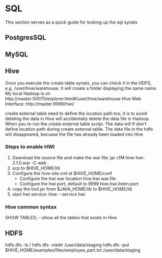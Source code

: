 # SQL
This section serves as a quick guide for looking up the sql synatx

## PostgresSQL


## MySQL



## Hive
Once you execute the create table synatx, you can check it in the HDFS, e.g. /user/hive/warehouse.
It will create a folder displaying the same name.
My local Hadoop is on http://master:50070/explorer.html#/user/hive/warehouse
Hive Web Interface: http://master:9999/hwi/

create external table need to define the location path too, it is to avoid deleting the data in Hive will accidentally delete
the data file in Hadoop. When you re-run the create external table script. The data will
If don't define location path during create external table. The data file in the hdfs will disappeared, becuase the file has already been loaded into Hive


### Steps to enable HWI
1) Download the source file and make the war file: jar cfM hive-hwi-2.1.0.war -C web .
2) scp to $HIVE_HOME/lib
3) Configure the hive-site.xml at $HIVE_HOME/conf
    - Configure the hwi war location <name>hive.hwi.war.file</name>
    - Configure the hwi port, default to 9999 <name>hive.hwi.listen.port</name>
4) copy the tool.jar from $JAVA_HOME/lib to $HIVE_HOME/lib
5) start hwi service: hive --service hwi



### Hive common syntax
SHOW TABLES; --show all the tables that exists in Hive




## HDFS
hdfs dfs -ls /
hdfs dfs -mkdir /user/data/staging
hdfs dfs -put $HIVE_HOME/examples/files/employee_part.txt /user/data/staging
